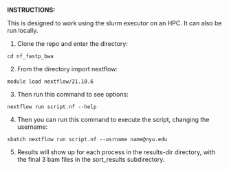 **INSTRUCTIONS:**

This is designed to work using the slurm executor on an HPC. It can also be run locally.

1. Clone the repo and enter the directory:

`cd nf_fastp_bwa`

2. From the directory import nextflow:

`module load nextflow/21.10.6`

3. Then run this command to see options:

`nextflow run script.nf --help`

4. Then you can run this command to execute the script, changing the username:

`sbatch nextflow run script.nf --usrname name@nyu.edu`

5. Results will show up for each process in the results-dir directory, with the final 3 bam files in the sort_results subdirectory.
